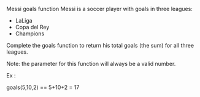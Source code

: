Messi goals function
Messi is a soccer player with goals in three leagues:

  - LaLiga
  - Copa del Rey
  - Champions
  
Complete the goals function to return his total goals (the sum) for all three leagues.

Note: the parameter for this function will always be a valid number.

Ex :

goals(5,10,2) == 5+10+2 = 17

